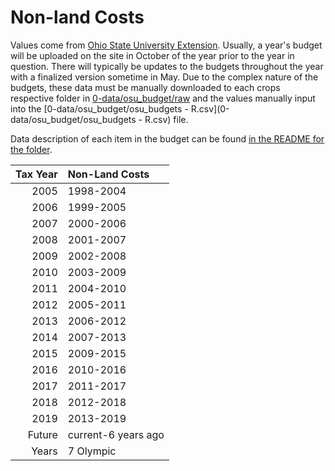 # Non-land Costs

Values come from [Ohio State University Extension](https://farmoffice.osu.edu/farm-management-tools/farm-budgets). Usually, a year's budget will be uploaded on the site in October of the year prior to the year in question. There will typically be updates to the budgets throughout the year with a finalized version sometime in May. Due to the complex nature of the budgets, these data must be manually downloaded to each crops respective folder in [0-data/osu_budget/raw](0-data/osu_budget/raw) and the values manually input into the [0-data/osu_budget/osu_budgets - R.csv](0-data/osu_budget/osu_budgets - R.csv) file.

Data description of each item in the budget can be found [in the README for the folder](0-data/osu_budget/).

| Tax Year|Non-Land Costs |
|--------:|:--------------|
|     2005|1998-2004      |
|     2006|1999-2005      |
|     2007|2000-2006      |
|     2008|2001-2007      |
|     2009|2002-2008      |
|     2010|2003-2009      |
|     2011|2004-2010      |
|     2012|2005-2011      |
|     2013|2006-2012      |
|     2014|2007-2013      |
|     2015|2009-2015      |
|     2016|2010-2016      |
|     2017|2011-2017      |
|     2018|2012-2018      |
|     2019|2013-2019      |
|   Future|current-6 years ago|
|    Years|7 Olympic |
